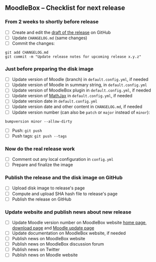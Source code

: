 ## MoodleBox – Checklist for next release

### From 2 weeks to shortly before release

- [ ] Create and edit the [draft of the release](https://github.com/moodlebox/moodlebox/releases) on GitHub
- [ ] Update `CHANGELOG.md` (same changes)
- [ ] Commit the changes:
```
git add CHANGELOG.md
git commit -m "Update release notes for upcoming release x.y.z"
```

### Just before preparing the disk image

- [ ] Update version of Moodle (branch) in `default.config.yml`, if needed
- [ ] Update version of Moodle in summary string, in `default.config.yml`
- [ ] Update version of MoodleBox plugin in `default.config.yml`, if needed
- [ ] Update version of [MathJax](https://www.mathjax.org/#docs) in `default.config.yml`, if needed
- [ ] Update version date in `default.config.yml`
- [ ] Update version date and other content in `CHANGELOG.md`, if needed
- [ ] Update version number (can also be `patch` or `major` instead of `minor`):
```
bumpversion minor --allow-dirty
```
- [ ] Push: `git push`
- [ ] Push tags: `git push --tags`

### Now do the real release work

- [ ] Comment out any local configuration in `config.yml`
- [ ] Prepare and finalize the image

### Publish the release and the disk image on GitHub

- [ ] Upload disk image to release's page
- [ ] Compute and upload SHA hash file to release's page
- [ ] Publish the release on GitHub

### Update website and publish news about new release

- [ ] Update Moodle version number on MoodleBox website [home page](https://moodlebox.net/), [download page](https://moodlebox.net/download) and [Moodle update page](https://moodlebox.net/en/help/moodle-version-update/)
- [ ] Update documentation on MoodleBox website, if needed
- [ ] Publish news on MoodleBox website
- [ ] Publish news on MoodleBox discussion forum
- [ ] Publish news on Twitter
- [ ] Publish news on Moodle website
